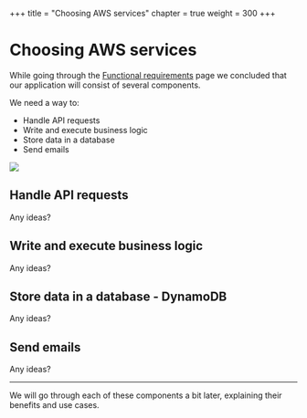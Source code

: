 +++
title = "Choosing AWS services"
chapter = true
weight = 300
+++

# Choosing AWS services

While going through the [Functional requirements](./200-functional-requirements.html) page we concluded that our 
application will consist of several components.

We need a way to:
 - Handle API requests
 - Write and execute business logic
 - Store data in a database
 - Send emails

![](/images/architecture.png)


## Handle API requests

Any ideas?

## Write and execute business logic

Any ideas?

## Store data in a database - DynamoDB

Any ideas?

## Send emails

Any ideas?

***

We will go through each of these components a bit later, explaining their benefits and use cases.